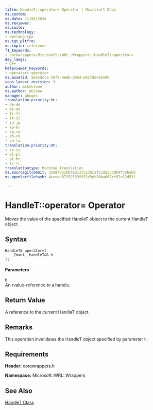 ```yaml
---
title: HandleT::operator= Operator | Microsoft Docs
ms.custom: 
ms.date: 11/04/2016
ms.reviewer: 
ms.suite: 
ms.technology:
- devlang-cpp
ms.tgt_pltfrm: 
ms.topic: reference
f1_keywords:
- corewrappers/Microsoft::WRL::Wrappers::HandleT::operator=
dev_langs:
- C++
helpviewer_keywords:
- operator= operator
ms.assetid: 9e42dcca-30fa-4e8b-8954-802fd64a5595
caps.latest.revision: 3
author: mikeblome
ms.author: mblome
manager: ghogen
translation.priority.ht:
- de-de
- es-es
- fr-fr
- it-it
- ja-jp
- ko-kr
- ru-ru
- zh-cn
- zh-tw
translation.priority.mt:
- cs-cz
- pl-pl
- pt-br
- tr-tr
translationtype: Machine Translation
ms.sourcegitcommit: 3168772cbb7e8127523bc2fc2da5cc9b4f59beb8
ms.openlocfilehash: 4ecead972525639f52d3eb88ba667cf87c82d531

---
```

# HandleT::operator= Operator
Moves the value of the specified HandleT object to the current HandleT object.  
  
## Syntax  
  
```  
HandleT& operator=(  
   _Inout_ HandleT&& h  
);  
```  
  
#### Parameters  
 `h`  
 An rvalue-reference to a handle.  
  
## Return Value  
 A reference to the current HandleT object.  
  
## Remarks  
 This operation invalidates the HandleT object specified by parameter `h`.  
  
## Requirements  
 **Header:** corewrappers.h  
  
 **Namespace:** Microsoft::WRL::Wrappers  
  
## See Also  
 [HandleT Class](../windows/handlet-class.md)


<!--HONumber=Jan17_HO1-->


